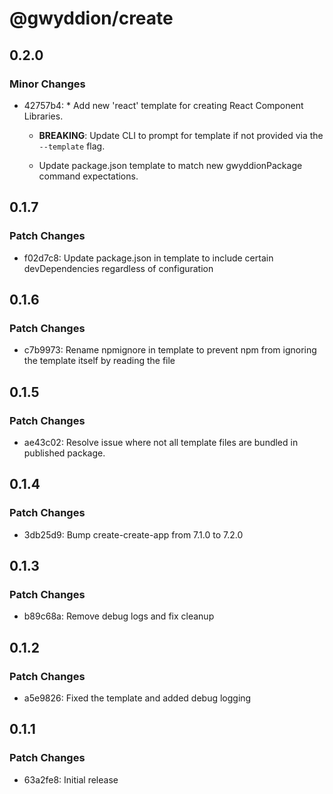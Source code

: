 # @gwyddion/create

## 0.2.0

### Minor Changes

- 42757b4: \* Add new 'react' template for creating React Component Libraries.

  - **BREAKING**: Update CLI to prompt for template if not provided via the `--template` flag.

  - Update package.json template to match new gwyddionPackage command expectations.

## 0.1.7

### Patch Changes

- f02d7c8: Update package.json in template to include certain devDependencies regardless of configuration

## 0.1.6

### Patch Changes

- c7b9973: Rename npmignore in template to prevent npm from ignoring the template itself by reading the file

## 0.1.5

### Patch Changes

- ae43c02: Resolve issue where not all template files are bundled in published package.

## 0.1.4

### Patch Changes

- 3db25d9: Bump create-create-app from 7.1.0 to 7.2.0

## 0.1.3

### Patch Changes

- b89c68a: Remove debug logs and fix cleanup

## 0.1.2

### Patch Changes

- a5e9826: Fixed the template and added debug logging

## 0.1.1

### Patch Changes

- 63a2fe8: Initial release
